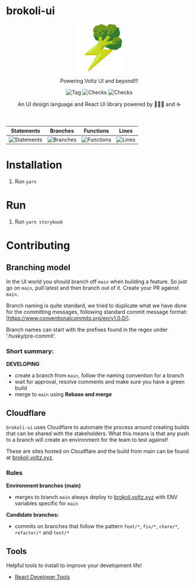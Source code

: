 # brokoli-ui

<p align="center">
  <a href="https://app.voltz.xyz/">
    <picture>
      <img src="./docs/brokoli-logo.png" alt="Voltz" width="128" />
    </picture>
  </a>
</p>

<p align="center">Powering Voltz UI and beyond!!!</p>

<p align="center">
  <img src="https://badgen.net/github/tag/Voltz-Protocol/brokoli-ui" alt="Tag" />
  <img src="https://badgen.net/github/checks/Voltz-Protocol/brokoli-ui/main" alt="Checks" />
  <img src="https://badgen.net/github/last-commit/Voltz-Protocol/brokoli-ui/main" alt="Checks" />
</p>

<p align="center">
An UI design language and React UI library powered by 🥦🥦🥦 and ☕
</p>

<br />

| Statements                  | Branches                | Functions                 | Lines             |
| --------------------------- | ----------------------- | ------------------------- | ----------------- |
| ![Statements](https://img.shields.io/badge/statements-77.87%25-red.svg?style=flat) | ![Branches](https://img.shields.io/badge/branches-55.31%25-red.svg?style=flat) | ![Functions](https://img.shields.io/badge/functions-77.6%25-red.svg?style=flat) | ![Lines](https://img.shields.io/badge/lines-75.61%25-red.svg?style=flat) |

# Installation

1. Run `yarn`

# Run

1. Run `yarn storybook`

# Contributing

## Branching model

In the UI world you should branch off `main` when building a feature.
So just go on `main`, pull latest and then branch out of it.
Create your PR against `main`.

Branch naming is quite standard, we tried to duplicate what we have done for
the committing messages, following standard commit message format: [https://www.conventionalcommits.org/en/v1.0.0/].

Branch names can start with the prefixes found in the regex under '.husky/pre-commit'.

### Short summary:

**DEVELOPING**
* create a branch from `main`, follow the naming convention for a branch
* wait for approval, resolve comments and make sure you have a green build
* merge to `main` using **Rebase and merge**

## Cloudflare

`brokoli-ui` uses Cloudflare to automate the process around creating builds that can be shared with the stakeholders.
What this means is that any push to a branch will create an environment for the team to test against!

These are sites hosted on Cloudflare and the build from main can be found at [brokoli.voltz.xyz](brokoli.voltz.xyz).

### Rules

**Environment branches (main)**
* merges to branch `main` always deploy to [brokoli.voltz.xyz](brokoli.voltz.xyz) with ENV variables specific for `main`

**Candidate branches:**
* commits on branches that follow the pattern `feat/*`, `fix/*`, `chore/*`, `refactor/*` and `test/*`

## Tools

Helpful tools to install to improve your development life!
* [React Developer Tools](https://chrome.google.com/webstore/detail/react-developer-tools/fmkadmapgofadopljbjfkapdkoienihi?hl=en)
